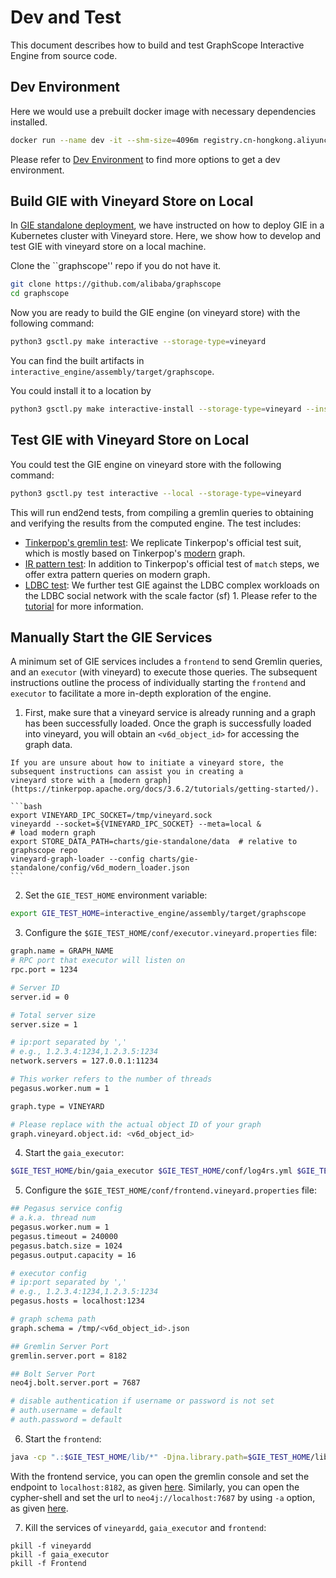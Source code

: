 # Dev and Test

This document describes how to build and test GraphScope Interactive Engine from source code.

## Dev Environment

Here we would use a prebuilt docker image with necessary dependencies installed.

```bash
docker run --name dev -it --shm-size=4096m registry.cn-hongkong.aliyuncs.com/graphscope/graphscope-dev:latest
```

Please refer to [Dev Environment](../development/dev_guide.md#dev-environment) to find more options to get a dev environment.

## Build GIE with Vineyard Store on Local
In [GIE standalone deployment](./deployment.md), we have instructed on how to deploy GIE in a Kubernetes cluster with Vineyard store. Here, we show how to develop and test GIE with vineyard store on a local machine.

Clone the ``graphscope'' repo if you do not have it.
```bash
git clone https://github.com/alibaba/graphscope
cd graphscope
```

Now you are ready to build the GIE engine (on vineyard store) with the following command:
```bash
python3 gsctl.py make interactive --storage-type=vineyard
```
You can find the built artifacts in `interactive_engine/assembly/target/graphscope`.

You could install it to a location by

```bash
python3 gsctl.py make interactive-install --storage-type=vineyard --install-prefix /opt/graphscope
```

## Test GIE with Vineyard Store on Local
You could test the GIE engine on vineyard store with the following command:
```bash
python3 gsctl.py test interactive --local --storage-type=vineyard
```

This will run end2end tests, from compiling a gremlin queries to obtaining and verifying the results from the computed engine. The test includes:
  - [Tinkerpop's gremlin test](https://github.com/alibaba/GraphScope/tree/main/interactive_engine/compiler/src/main/java/com/alibaba/graphscope/gremlin/integration/suite/standard): We replicate Tinkerpop's official test suit, which is mostly based on Tinkerpop's [modern](https://tinkerpop.apache.org/docs/3.6.2/tutorials/getting-started/)
  graph.
  - [IR pattern test](https://github.com/alibaba/GraphScope/tree/main/interactive_engine/compiler/src/main/java/com/alibaba/graphscope/gremlin/integration/suite/pattern): In addition to Tinkerpop's official test of `match` steps, we offer extra pattern queries on modern graph.
  - [LDBC test](https://github.com/alibaba/GraphScope/blob/main/interactive_engine/compiler/src/main/java/com/alibaba/graphscope/gremlin/integration/suite/ldbc): We further test GIE against the LDBC complex workloads on the LDBC social network with the scale factor (sf) 1.
   Please refer to the [tutorial](./tutorial_ldbc_gremlin.md) for more information.

## Manually Start the GIE Services
A minimum set of GIE services includes a `frontend` to send Gremlin queries, and an `executor` (with vineyard) to execute those queries. The subsequent instructions outline the process of individually starting the `frontend` and `executor` to facilitate a more in-depth exploration of the engine.

1. First, make sure that a vineyard service is already running and a graph has been successfully loaded. Once the graph is successfully loaded into vineyard, you will obtain an `<v6d_object_id>`
for accessing the graph data.

````{hint}
If you are unsure about how to initiate a vineyard store, the subsequent instructions can assist you in creating a
vineyard store with a [modern graph](https://tinkerpop.apache.org/docs/3.6.2/tutorials/getting-started/).

```bash
export VINEYARD_IPC_SOCKET=/tmp/vineyard.sock
vineyardd --socket=${VINEYARD_IPC_SOCKET} --meta=local &
# load modern graph
export STORE_DATA_PATH=charts/gie-standalone/data  # relative to graphscope repo
vineyard-graph-loader --config charts/gie-standalone/config/v6d_modern_loader.json
```
````

2. Set the `GIE_TEST_HOME` environment variable:
```bash
export GIE_TEST_HOME=interactive_engine/assembly/target/graphscope
```

3. Configure the `$GIE_TEST_HOME/conf/executor.vineyard.properties` file:
```bash
graph.name = GRAPH_NAME
# RPC port that executor will listen on
rpc.port = 1234

# Server ID
server.id = 0

# Total server size
server.size = 1

# ip:port separated by ','
# e.g., 1.2.3.4:1234,1.2.3.5:1234
network.servers = 127.0.0.1:11234

# This worker refers to the number of threads
pegasus.worker.num = 1

graph.type = VINEYARD

# Please replace with the actual object ID of your graph
graph.vineyard.object.id: <v6d_object_id>
```

4. Start the `gaia_executor`:
```bash
$GIE_TEST_HOME/bin/gaia_executor $GIE_TEST_HOME/conf/log4rs.yml $GIE_TEST_HOME/conf/executor.vineyard.properties &
```

5. Configure the `$GIE_TEST_HOME/conf/frontend.vineyard.properties` file:
```bash
## Pegasus service config
# a.k.a. thread num
pegasus.worker.num = 1
pegasus.timeout = 240000
pegasus.batch.size = 1024
pegasus.output.capacity = 16

# executor config
# ip:port separated by ','
# e.g., 1.2.3.4:1234,1.2.3.5:1234
pegasus.hosts = localhost:1234

# graph schema path
graph.schema = /tmp/<v6d_object_id>.json

## Gremlin Server Port
gremlin.server.port = 8182

## Bolt Server Port
neo4j.bolt.server.port = 7687

# disable authentication if username or password is not set
# auth.username = default
# auth.password = default
```

6. Start the `frontend`:
```bash
java -cp ".:$GIE_TEST_HOME/lib/*" -Djna.library.path=$GIE_TEST_HOME/lib com.alibaba.graphscope.frontend.Frontend $GIE_TEST_HOME/conf/frontend.vineyard.properties &
```

With the frontend service, you can open the gremlin console and set the endpoint to
`localhost:8182`, as given [here](./tinkerpop/tinkerpop_gremlin.md#connecting-via-gremlin-console). Similarly, you can open the cypher-shell and set the url to `neo4j://localhost:7687` by using `-a` option, as given [here](./neo4j/cypher_sdk.md#connecting-via-cypher-shell).

7. Kill the services of `vineyardd`, `gaia_executor` and `frontend`:
```
pkill -f vineyardd
pkill -f gaia_executor
pkill -f Frontend
```

